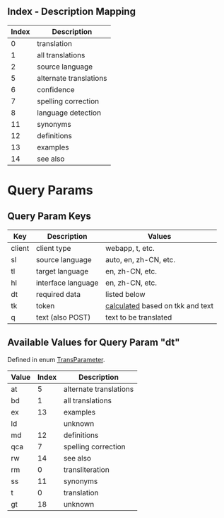 Index - Description Mapping
---
Index | Description
--- | ---
0 | translation
1 | all translations
2 | source language
5 | alternate translations
6 | confidence
7 | spelling correction
8 | language detection
11 | synonyms
12 | definitions
13 | examples
14 | see also

# Query Params

Query Param Keys
---
Key | Description | Values
--- | --- | ---
client | client type | webapp, t, etc.
sl | source language | auto, en, zh-CN, etc.
tl | target language | en, zh-CN, etc.
hl | interface language | en, zh-CN, etc.
dt | required data | listed below
tk | token | [calculated][1] based on tkk and text
q | text (also POST) | text to be translated

Available Values for Query Param "dt"
---
Defined in enum [TransParameter][2].

Value | Index | Description
--- | --- | ---
at | 5 | alternate translations
bd | 1 | all translations
ex | 13 | examples
ld | | unknown
md | 12 | definitions
qca | 7 | spelling correction
rw | 14 | see also
rm | 0 | transliteration
ss | 11 | synonyms
t | 0 | translation
gt | 18 | unknown

[1]: core/src/main/java/cn/yescallop/googletrans4j/TokenTicketUtil.java
[2]: core/src/main/java/cn/yescallop/googletrans4j/TransParameter.java
